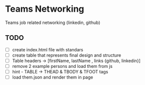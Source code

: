 # Teams Networking

Teams job related networking (linkedin, github)

## TODO

- [ ] create index.html file with standars
- [ ] create table that represents final design and structure 
- [ ] Table headers -> [firstName, lastName , links {github, linkedin}]
- [ ] remove 2 example persons and load them from js 
- [ ] hint - TABLE -> THEAD & TBODY & TFOOT tags
- [ ] load them.json and render them in page